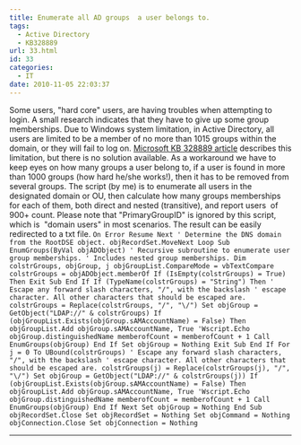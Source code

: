 ```yaml
---
title: Enumerate all AD groups  a user belongs to.
tags:
  - Active Directory
  - KB328889
url: 33.html
id: 33
categories:
  - IT
date: 2010-11-05 22:03:37
---
```


Some users, "hard core" users, are having troubles when attempting to login. A small research indicates that they have to give up some group memberships. Due to Windows system limitation, in Active Directory, all users are limited to be a member of no more than 1015 groups within the domain, or they will fail to log on. [Microsoft KB 328889 article](http://support.microsoft.com/kb/328889) describes this limitation, but there is no solution available. As a workaround we have to keep eyes on how many groups a user belong to, if a user is found in more than 1000 groups (how hard he/she works!), then it has to be removed from several groups. The script (by me) is to enumerate all users in the designated domain or OU, then calculate how many groups memberships for each of them, both direct and nested (transitive), and report users  of 900+ count. Please note that "PrimaryGroupID" is ignored by this script, which is  "domain users" in most scenarios. The result can be easily redirected to a txt file. `On Error Resume Next ' Determine the DNS domain from the RootDSE object. objRecordSet.MoveNext Loop Sub EnumGroups(ByVal objADObject) ' Recursive subroutine to enumerate user group memberships. ' Includes nested group memberships. Dim colstrGroups, objGroup, j objGroupList.CompareMode = vbTextCompare colstrGroups = objADObject.memberOf If (IsEmpty(colstrGroups) = True) Then Exit Sub End If If (TypeName(colstrGroups) = "String") Then ' Escape any forward slash characters, "/", with the backslash ' escape character. All other characters that should be escaped are. colstrGroups = Replace(colstrGroups, "/", "\/") Set objGroup = GetObject("LDAP://" & colstrGroups) If (objGroupList.Exists(objGroup.sAMAccountName) = False) Then objGroupList.Add objGroup.sAMAccountName, True 'Wscript.Echo objGroup.distinguishedName memberofCount = memberofCount + 1 Call EnumGroups(objGroup) End If Set objGroup = Nothing Exit Sub End If For j = 0 To UBound(colstrGroups) ' Escape any forward slash characters, "/", with the backslash ' escape character. All other characters that should be escaped are. colstrGroups(j) = Replace(colstrGroups(j), "/", "\/") Set objGroup = GetObject("LDAP://" & colstrGroups(j)) If (objGroupList.Exists(objGroup.sAMAccountName) = False) Then objGroupList.Add objGroup.sAMAccountName, True 'Wscript.Echo objGroup.distinguishedName memberofCount = memberofCount + 1 Call EnumGroups(objGroup) End If Next Set objGroup = Nothing End Sub objRecordSet.Close Set objRecordSet = Nothing Set objCommand = Nothing objConnection.Close Set objConnection = Nothing` 

* * *